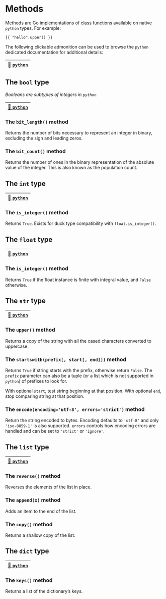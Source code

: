 # Methods

Methods are Go implementations of class functions available on native `python` types. For example:

```
{{ "hello".upper() }}
```

The following clickable admonition can be used to browse the `python` dedicated documentation for additional details:

| [🐍 `python`](https://docs.python.org/3/library/stdtypes.html) |
| ------------------------------------------------------------- |


## The `bool` type      

_Booleans are subtypes of integers in `python`._

| [🐍 `python`](https://docs.python.org/3/library/stdtypes.html#additional-methods-on-integer-types) |
| ------------------------------------------------------------------------------------------------- |

### The `bit_length()` method

Returns the number of bits necessary to represent an integer in binary, excluding the sign and leading zeros.

### The `bit_count()` method

Returns the number of ones in the binary representation of the absolute value of the integer. This is also known as the population count.

## The `int` type      

| [🐍 `python`](https://docs.python.org/3/library/stdtypes.html#additional-methods-on-integer-types) |
| ------------------------------------------------------------------------------------------------- |

### The `is_integer()` method

Returns `True`. Exists for duck type compatibility with `float.is_integer()`.


## The `float` type      

| [🐍 `python`](https://docs.python.org/3/library/stdtypes.html#additional-methods-on-float) |
| ----------------------------------------------------------------------------------------- |

### The `is_integer()` method

Returns `True` if the float instance is finite with integral value, and `False` otherwise.

## The `str` type

| [🐍 `python`](https://docs.python.org/3/library/stdtypes.html#string-methods) |
| ---------------------------------------------------------------------------- |

### The `upper()` method

Returns a copy of the string with all the cased characters converted to uppercase.

### The `startswith(prefix[, start[, end]])` method

Returns `True` if string starts with the prefix, otherwise return `False`. The `prefix` parameter can also be a tuple (or a list which is not supported in `python`) of prefixes to look for. 

With optional `start`, test string beginning at that position. With optional `end`, stop comparing string at that position.

### The `encode(encoding='utf-8', errors='strict')` method

Return the string encoded to bytes. Encoding defaults to `'utf-8'` and only `'iso-8859-1'` is also supported. `errors` controls how encoding errors are handled and can be set to `'strict'` or `'ignore'`.

## The `list` type      

| [🐍 `python`](https://docs.python.org/3/tutorial/datastructures.html#data-structures) |
| ------------------------------------------------------------------------------------ |

### The `reverse()` method

Reverses the elements of the list in place.

### The `append(x)` method

Adds an item to the end of the list.

### The `copy()` method

Returns a shallow copy of the list.

## The `dict` type      

| [🐍 `python`](https://docs.python.org/3/library/stdtypes.html#mapping-types-dict) |
| -------------------------------------------------------------------------------- |

### The `keys()` method

Returns a list of the dictionary’s keys.